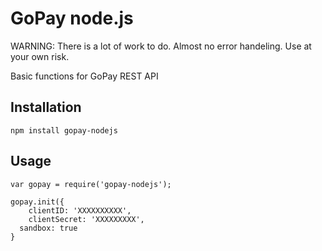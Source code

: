 GoPay node.js
=========

WARNING: There is a lot of work to do. Almost no error handeling. Use at your own risk.

Basic functions for GoPay REST API 

## Installation

  `npm install gopay-nodejs`

## Usage

    var gopay = require('gopay-nodejs');

    gopay.init({
	    clientID: 'XXXXXXXXXX',
	    clientSecret: 'XXXXXXXXX',
      sandbox: true
    }
 
